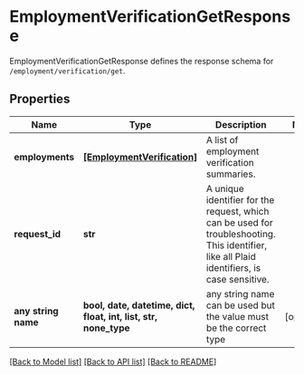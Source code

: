 # EmploymentVerificationGetResponse

EmploymentVerificationGetResponse defines the response schema for `/employment/verification/get`.

## Properties
Name | Type | Description | Notes
------------ | ------------- | ------------- | -------------
**employments** | [**[EmploymentVerification]**](EmploymentVerification.md) | A list of employment verification summaries. | 
**request_id** | **str** | A unique identifier for the request, which can be used for troubleshooting. This identifier, like all Plaid identifiers, is case sensitive. | 
**any string name** | **bool, date, datetime, dict, float, int, list, str, none_type** | any string name can be used but the value must be the correct type | [optional]

[[Back to Model list]](../README.md#documentation-for-models) [[Back to API list]](../README.md#documentation-for-api-endpoints) [[Back to README]](../README.md)


